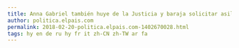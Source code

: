 ```yaml
---
title: Anna Gabriel también huye de la Justicia y baraja solicitar asilo en Suiza
author: politica.elpais.com
permalink: 2018-02-20-politica.elpais.com-1402670028.html
tags: hy en de ru hy fr it zh-CN zh-TW ar fa
---
```


